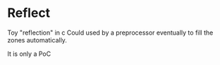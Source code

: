 # Reflect

Toy "reflection" in c
Could used by a preprocessor eventually to fill the zones automatically.

It is only a PoC
